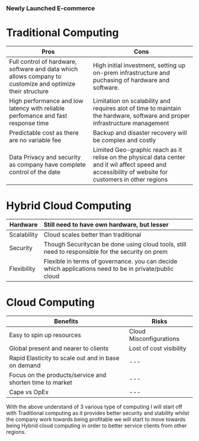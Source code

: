 ### Newly Launched E-commerce

# Traditional Computing
| Pros | Cons |
| --- | --- |
| Full control of hardware, software and data which allows company to customize and optimize their structure | High initial investment, setting up on-prem infrastructure and puchasing of hardware and software. |
| High performance and low latency with reliable perfomance and fast response time | Limitation on scalability and requires alot of time to maintain the hardware, software and proper infrastructure management |
| Predictable cost as there are no variable fee | Backup and disaster recovery will be complex and costly |
| Data Privacy and security as company have complete control of the date | Limited Geo-graphic reach as it relise on the physical data center and it wil affect speed and accessibility of website for customers in other regions |

# Hybrid Cloud Computing
| Hardware | Still need to have own hardware, but lesser |
| --- | :--- |
| Scalability | Cloud scales better than traditional |
| Security | Though Securitycan be done using cloud tools, still need to responsible for the security on prem |
| Flexibility | Flexible in terms of governance. you can decide which applications need to be in private/public cloud |

# Cloud Computing
| Benefits | Risks |
| --- | --- |
| Easy to spin up resources | Cloud Misconfigurations |
| Global present and nearer to clients | Lost of cost visibility |
| Rapid Elasticity to scale out and in base on demand | --- |
| Focus on the products/service and shorten time to market | --- |
| Cape vs OpEx | --- |

With the above understand of 3 various type of computing I will start off with Traditional computing as it provides better security and stability whilst the company work towards being profitable we will start to move towards being Hybrid cloud computing in order to better service clients from other regions.
